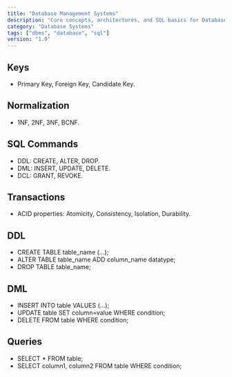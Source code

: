 ```yaml
---
title: "Database Management Systems"
description: "Core concepts, architectures, and SQL basics for Database Management Systems"
category: "Database Systems"
tags: ["dbms", "database", "sql"]
version: "1.0"
---
```


## Keys
- Primary Key, Foreign Key, Candidate Key.

## Normalization
- 1NF, 2NF, 3NF, BCNF.

## SQL Commands
- DDL: CREATE, ALTER, DROP.
- DML: INSERT, UPDATE, DELETE.
- DCL: GRANT, REVOKE.

## Transactions
- ACID properties: Atomicity, Consistency, Isolation, Durability.

## DDL
- CREATE TABLE table_name (...);
- ALTER TABLE table_name ADD column_name datatype;
- DROP TABLE table_name;

## DML
- INSERT INTO table VALUES (...);
- UPDATE table SET column=value WHERE condition;
- DELETE FROM table WHERE condition;

## Queries
- SELECT * FROM table;
- SELECT column1, column2 FROM table WHERE condition;


